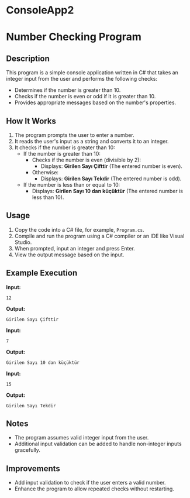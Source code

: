 # ConsoleApp2
# Number Checking Program

## Description

This program is a simple console application written in C# that takes an integer input from the user and performs the following checks:

- Determines if the number is greater than 10.
- Checks if the number is even or odd if it is greater than 10.
- Provides appropriate messages based on the number's properties.

## How It Works

1. The program prompts the user to enter a number.
2. It reads the user's input as a string and converts it to an integer.
3. It checks if the number is greater than 10:
    - If the number is greater than 10:
        - Checks if the number is even (divisible by 2):
          - Displays: **Girilen Sayı Çifttir** (The entered number is even).
        - Otherwise:
          - Displays: **Girilen Sayı Tekdir** (The entered number is odd).
    - If the number is less than or equal to 10:
        - Displays: **Girilen Sayı 10 dan küçüktür** (The entered number is less than 10).

## Usage

1. Copy the code into a C# file, for example, `Program.cs`.
2. Compile and run the program using a C# compiler or an IDE like Visual Studio.
3. When prompted, input an integer and press Enter.
4. View the output message based on the input.

## Example Execution

**Input:**
```text
12
```
**Output:**
```text
Girilen Sayı Çifttir
```

**Input:**
```text
7
```
**Output:**
```text
Girilen Sayı 10 dan küçüktür
```

**Input:**
```text
15
```
**Output:**
```text
Girilen Sayı Tekdir
```

## Notes

- The program assumes valid integer input from the user.
- Additional input validation can be added to handle non-integer inputs gracefully.

## Improvements

- Add input validation to check if the user enters a valid number.
- Enhance the program to allow repeated checks without restarting.

  
